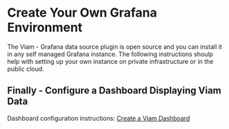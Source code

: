 # Create Your Own Grafana Environment

The Viam - Grafana data source plugin is open source and you can install it in any self managed Grafana instance.
The following instructions shoulp help with setting up your own instance on private infrastructure or in the public cloud.



## Finally - Configure a Dashboard Displaying Viam Data

Dashboard configuration instructions: [Create a Viam Dashboard](configure-dashboard.md)


